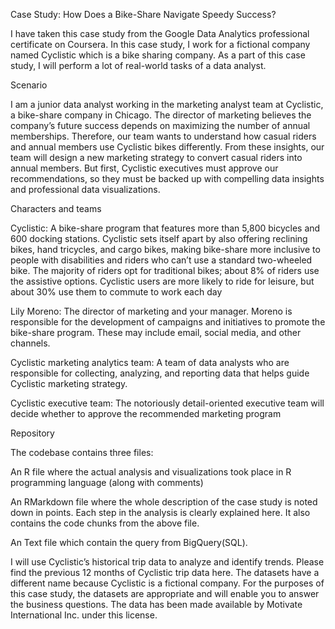 Case Study: How Does a Bike-Share Navigate Speedy Success?

I have taken this case study from the Google Data Analytics professional certificate on Coursera. In this case study, I work for a fictional company named Cyclistic which is a bike sharing company. As a part of this case study, I will perform a lot of real-world tasks of a data analyst.

Scenario

I am a junior data analyst working in the marketing analyst team at Cyclistic, a bike-share company in Chicago. The director of marketing believes the company’s future success depends on maximizing the number of annual memberships. Therefore, our team wants to understand how casual riders and annual members use Cyclistic bikes differently. From these insights, our team will design a new marketing strategy to convert casual riders into annual members. But first, Cyclistic executives must approve our recommendations, so they must be backed up with compelling data insights and professional data visualizations.

Characters and teams

Cyclistic: A bike-share program that features more than 5,800 bicycles and 600 docking stations. Cyclistic sets itself apart by also offering reclining bikes, hand tricycles, and cargo bikes, making bike-share more inclusive to people with disabilities and riders who can’t use a standard two-wheeled bike. The majority of riders opt for traditional bikes; about 8% of riders use the assistive options. Cyclistic users are more likely to ride for leisure, but about 30% use them to commute to work each day

Lily Moreno: The director of marketing and your manager. Moreno is responsible for the development of campaigns and initiatives to promote the bike-share program. These may include email, social media, and other channels.

Cyclistic marketing analytics team: A team of data analysts who are responsible for collecting, analyzing, and reporting data that helps guide Cyclistic marketing strategy.

Cyclistic executive team: The notoriously detail-oriented executive team will decide whether to approve the recommended marketing program

Repository

The codebase contains three files:

An R file where the actual analysis and visualizations took place in R programming language (along with comments)

An RMarkdown file where the whole description of the case study is noted down in points. Each step in the analysis is clearly explained here. It also contains the code chunks from the above file.

An Text file which contain the query from BigQuery(SQL). 


I will use Cyclistic’s historical trip data to analyze and identify trends. Please find the previous 12 months of Cyclistic trip data here. The datasets have a different name because Cyclistic is a fictional company. For the purposes of this case study, the datasets are appropriate and will enable you to answer the business questions. The data has been made available by Motivate International Inc. under this license.
